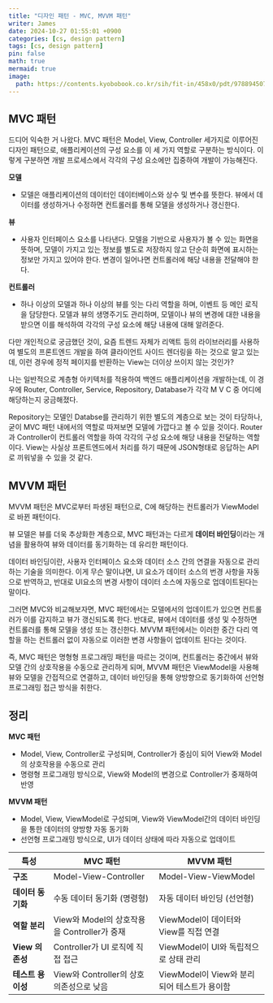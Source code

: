 ```yaml
---
title: "디자인 패턴 - MVC, MVVM 패턴"
writer: James
date: 2024-10-27 01:55:01 +0900
categories: [cs, design pattern]
tags: [cs, design pattern]
pin: false
math: true
mermaid: true
image:
  path: https://contents.kyobobook.co.kr/sih/fit-in/458x0/pdt/9788945072146.jpg
---
```


## MVC 패턴  

드디어 익숙한 거 나왔다. MVC 패턴은 Model, View, Controller 세가지로 이루어진 디자인 패턴으로, 애플리케이션의 구성 요소를 이 세 가지 역할로 구분하는 방식이다. 이렇게 구분하면 개발 프로세스에서 각각의 구성 요소에만 집중하여 개발이 가능해진다.  

**모델**
- 모델은 애플리케이션의 데이터인 데이터베이스와 상수 및 변수를 뜻한다. 뷰에서 데이터를 생성하거나 수정하면 컨트롤러를 통해 모델을 생성하거나 갱신한다.  

**뷰** 
- 사용자 인터페이스 요소를 나타낸다. 모델을 기반으로 사용자가 볼 수 있는 화면을 뜻하며, 모델이 가지고 있는 정보를 별도로 저장하지 않고 단순히 화면에 표시하는 정보만 가지고 있어야 한다. 변경이 일어나면 컨트롤러에 해당 내용을 전달해야 한다.  

**컨트롤러**  
- 하나 이상의 모델과 하나 이상의 뷰를 잇는 다리 역할을 하며, 이벤트 등 메인 로직을 담당한다. 모델과 뷰의 생명주기도 관리하며, 모델이나 뷰의 변경에 대한 내용을 받으면 이를 해석하여 각각의 구성 요소에 해당 내용에 대해 알려준다.  

다만 개인적으로 궁금했던 것이, 요즘 트렌드 자체가 리액트 등의 라이브러리를 사용하여 별도의 프론트엔드 개발을 하여 클라이언트 사이드 렌더링을 하는 것으로 알고 있는데, 이런 경우에 정적 페이지를 반환하는 View는 더이상 쓰이지 않는 것인가?  

나는 일반적으로 계층형 아키텍처를 적용하여 백엔드 애플리케이션을 개발하는데, 이 경우에 Router, Controller, Service, Repository, Database가 각각 M V C 중 어디에 해당하는지 궁금해졌다.  

Repository는 모델인 Databse를 관리하기 위한 별도의 계층으로 보는 것이 타당하나, 굳이 MVC 패턴 내에서의 역할로 따져보면 모델에 가깝다고 볼 수 있을 것이다. Router과 Controller이 컨트롤러 역할을 하여 각각의 구성 요소에 해당 내용을 전달하는 역할이다. View는 사실상 프론트엔드에서 처리를 하기 때문에 JSON형태로 응답하는 API로 끼워넣을 수 있을 것 같다.  

## MVVM 패턴

MVVM 패턴은 MVC로부터 파생된 패턴으로, C에 해당하는 컨트롤러가 ViewModel로 바뀐 패턴이다.  

뷰 모델은 뷰를 더욱 추상화한 계층으로, MVC 패턴과는 다르게 **데이터 바인딩**이라는 개념을 활용하여 뷰와 데이터를 동기화하는 데 유리한 패턴이다. 

데이터 바인딩이란, 사용자 인터페이스 요소와 데이터 소스 간의 연결을 자동으로 관리하는 기술을 의미한다. 이게 무슨 말이냐면, UI 요소가 데이터 소스의 번경 사항을 자동으로 반역하고, 반대로 UI요소의 변경 사항이 데이터 소스에 자동으로 업데이트된다는 말이다.  

그러면 MVC와 비교해보자면, MVC 패턴에서는 모델에서의 업데이트가 있으면 컨트롤러가 이를 감지하고 뷰가 갱신되도록 한다. 반대로, 뷰에서 데이터를 생성 및 수정하면 컨트롤러를 통해 모델을 생성 또는 갱신한다. MVVM 패턴에서는 이러한 중간 다리 역할을 하는 컨트롤러 없이 자동으로 이러한 변경 사항들이 업데이트 된다는 것이다.  

즉, MVC 패턴은 명형형 프로그래밍 패턴을 따르는 것이며, 컨트롤러는 중간에서 뷰와 모델 간의 상호작용을 수동으로 관리하게 되며, MVVM 패턴은 ViewModel을 사용해 뷰와 모델을 간접적으로 연결하고, 데이터 바인딩을 통해 양방향으로 동기화하여 선언형 프로그래밍 접근 방식을 취한다.  

## 정리  

**MVC 패턴**
- Model, View, Controller로 구성되며, Controller가 중심이 되어 View와 Model의 상호작용을 수동으로 관리
- 명령형 프로그래밍 방식으로, View와 Model의 변경으로 Controller가 중재하여 반영 

**MVVM 패턴**
- Model, View, ViewModel로 구성되며, View와 ViewModel간의 데이터 바인딩을 통한 데이터의 양방향 자동 동기화
- 선언형 프로그래밍 방식으로, UI가 데이터 상태에 따라 자동으로 업데이트


| 특성              | MVC 패턴                                       | MVVM 패턴                                     |
|-------------------|------------------------------------------------|-----------------------------------------------|
| **구조**          | Model-View-Controller                          | Model-View-ViewModel                          |
| **데이터 동기화** | 수동 데이터 동기화 (명령형)                    | 자동 데이터 바인딩 (선언형)                    |
| **역할 분리**     | View와 Model의 상호작용을 Controller가 중재    | ViewModel이 데이터와 View를 직접 연결         |
| **View 의존성**   | Controller가 UI 로직에 직접 접근               | ViewModel이 UI와 독립적으로 상태 관리        |
| **테스트 용이성** | View와 Controller의 상호 의존성으로 낮음       | ViewModel이 View와 분리되어 테스트가 용이함   |